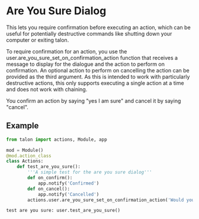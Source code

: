 # Are You Sure Dialog
This lets you require confirmation before executing an action, which can be useful for potentially destructive commands like shutting down your computer or exiting talon.

To require confirmation for an action, you use the user.are_you_sure_set_on_confirmation_action function that receives a message to display for the dialogue and the action to perform on confirmation. An optional action to perform on cancelling the action can be provided as the third argument. As this is intended to work with particularly destructive actions, this only supports executing a single action at a time and does not work with chaining.

You confirm an action by saying "yes I am sure" and cancel it by saying "cancel".

## Example
```python
from talon import actions, Module, app

mod = Module()
@mod.action_class
class Actions:
    def test_are_you_sure():
        '''A simple test for the are you sure dialog'''
        def on_confirm():
            app.notify('Confirmed')
        def on_cancel():
            app.notify('Cancelled')
        actions.user.are_you_sure_set_on_confirmation_action('Would you like to receive the on confirm message?', on_confirm, on_cancel)
```

```talon
test are you sure: user.test_are_you_sure()
```